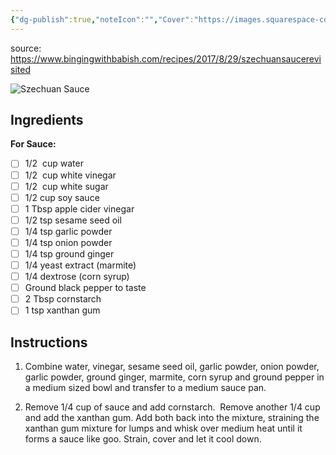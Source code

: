 ```yaml
---
{"dg-publish":true,"noteIcon":"","Cover":"https://images.squarespace-cdn.com/content/v1/590be7fd15d5dbc6bf3e22d0/1510172491653-64D6MK0QWJHRTAFA8BRM/Screen+Shot+2017-11-08+at+2.12.34+PM.png?format=1500w","Rating":"★★★★☆","permalink":"/recipes/szechuan-sauce/","dgPassFrontmatter":true,"created":"","updated":""}
---
```


source: https://www.bingingwithbabish.com/recipes/2017/8/29/szechuansaucerevisited

![Szechuan Sauce](https://images.squarespace-cdn.com/content/v1/590be7fd15d5dbc6bf3e22d0/1510172491653-64D6MK0QWJHRTAFA8BRM/Screen+Shot+2017-11-08+at+2.12.34+PM.png?format=1500w)

## Ingredients

**For Sauce:**

- [ ] 1/2  cup water
- [ ] 1/2  cup white vinegar
- [ ] 1/2  cup white sugar
- [ ] 1/2 cup soy sauce
- [ ] 1 Tbsp apple cider vinegar
- [ ] 1/2 tsp sesame seed oil
- [ ] 1/4 tsp garlic powder
- [ ] 1/4 tsp onion powder
- [ ] 1/4 tsp ground ginger
- [ ] 1/4 yeast extract (marmite)
- [ ] 1/4 dextrose (corn syrup)
- [ ] Ground black pepper to taste
- [ ] 2 Tbsp cornstarch
- [ ] 1 tsp xanthan gum

## Instructions

1. Combine water, vinegar, sesame seed oil, garlic powder, onion powder, garlic powder, ground ginger, marmite, corn syrup and ground pepper in a medium sized bowl and transfer to a medium sauce pan.
   
2. Remove 1/4 cup of sauce and add cornstarch. 
   Remove another 1/4 cup and add the xanthan gum. 
   Add both back into the mixture, straining the xanthan gum mixture for lumps and whisk over medium heat until it forms a sauce like goo. 
   Strain, cover and let it cool down.
